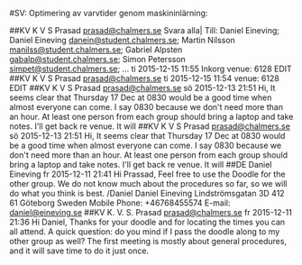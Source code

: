 #SV: Optimering av varvtider genom maskininlärning:

##KV
K V S Prasad <prasad@chalmers.se>
 Svara alla|
Till:
Daniel Eineving;
Daniel Eineving <danein@student.chalmers.se>;
Martin Nilsson <manilss@student.chalmers.se>;
Gabriel Alpsten <gabalp@student.chalmers.se>;
Simon Petersson <simpet@student.chalmers.se>; ... ti 2015-12-15 11:55
Inkorg
venue: 6128 EDIT
##KV
K V S Prasad <prasad@chalmers.se>
ti 2015-12-15 11:54
venue: 6128 EDIT
##KV
K V S Prasad <prasad@chalmers.se>
sö 2015-12-13 21:51
Hi, It seems clear that Thursday 17 Dec at 0830 would be a good time when almost everyone can come. I say 0830 because we don't need more than an hour. At least one person from each group should bring a laptop and take notes. I'll get back re venue. It will
##KV
K V S Prasad <prasad@chalmers.se>
sö 2015-12-13 21:51
Hi, It seems clear that Thursday 17 Dec at 0830 would be a good time when almost everyone can come. I say 0830 because we don't need more than an hour. At least one person from each group should bring a laptop and take notes. I'll get back re venue. It will
##DE
Daniel Eineving
fr 2015-12-11 21:41
Hi Prassad, Feel free to use the Doodle for the other group. We do not know much about the procedures so far, so we will do what you think is best. /Daniel Daniel Eineving Lindströmsgatan 3D 412 61 Göteborg Sweden Mobile Phone: +46768455574 E-mail: daniel@eineving.se
##KV
K. V. S. Prasad <prasad@chalmers.se>
fr 2015-12-11 21:36
Hi Daniel, Thanks for your doodle and for locating the times you can all attend. A quick question: do you mind if I pass the doodle along to my other group as well? The first meeting is mostly about general procedures, and it will save time to do it just once.
